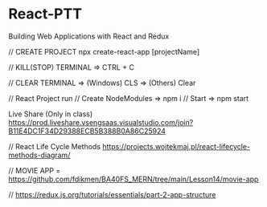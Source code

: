 # React-PTT
Building Web Applications with React and Redux

// CREATE PROJECT
 npx create-react-app [projectName]

// KILL(STOP) TERMINAL => CTRL + C

// CLEAR TERMINAL => (Windows) CLS => (Others) Clear

// React Project run 
// Create NodeModules  => npm i
// Start => npm start

Live Share (Only in class) 
https://prod.liveshare.vsengsaas.visualstudio.com/join?B11E4DC1F34D29388ECB5B388B0A86C25924

// React Life Cycle Methods
https://projects.wojtekmaj.pl/react-lifecycle-methods-diagram/

// MOVIE APP = https://github.com/fdikmen/BA40FS_MERN/tree/main/Lesson14/movie-app

// https://redux.js.org/tutorials/essentials/part-2-app-structure